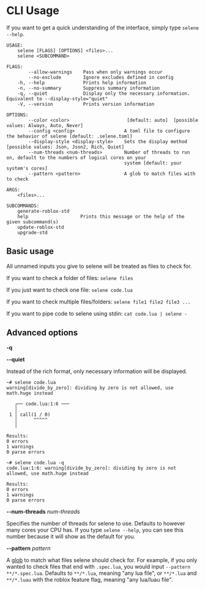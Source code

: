 # CLI Usage
If you want to get a quick understanding of the interface, simply type `selene --help`.

```
USAGE:
    selene [FLAGS] [OPTIONS] <files>...
    selene <SUBCOMMAND>

FLAGS:
        --allow-warnings    Pass when only warnings occur
        --no-exclude        Ignore excludes defined in config
    -h, --help              Prints help information
    -n, --no-summary        Suppress summary information
    -q, --quiet             Display only the necessary information. Equivalent to --display-style="quiet"
    -V, --version           Prints version information

OPTIONS:
        --color <color>                     [default: auto]  [possible values: Always, Auto, Never]
        --config <config>                  A toml file to configure the behavior of selene [default: .selene.toml]
        --display-style <display-style>    Sets the display method [possible values: Json, Json2, Rich, Quiet]
        --num-threads <num-threads>        Number of threads to run on, default to the numbers of logical cores on your
                                           system [default: your system's cores]
        --pattern <pattern>                A glob to match files with to check

ARGS:
    <files>...

SUBCOMMANDS:
    generate-roblox-std
    help                   Prints this message or the help of the given subcommand(s)
    update-roblox-std
    upgrade-std
```

## Basic usage

All unnamed inputs you give to selene will be treated as files to check for.

If you want to check a folder of files: `selene files`

If you just want to check one file: `selene code.lua`

If you want to check multiple files/folders: `selene file1 file2 file3 ...`

If you want to pipe code to selene using stdin: `cat code.lua | selene -`

## Advanced options

**-q**

**--quiet**

Instead of the rich format, only necessary information will be displayed.

```
~# selene code.lua
warning[divide_by_zero]: dividing by zero is not allowed, use math.huge instead

   ┌── code.lua:1:6 ───
   │
 1 │ call(1 / 0)
   │      ^^^^^
   │

Results:
0 errors
1 warnings
0 parse errors

~# selene code.lua -q
code.lua:1:6: warning[divide_by_zero]: dividing by zero is not allowed, use math.huge instead

Results:
0 errors
1 warnings
0 parse errors
```

**--num-threads** *num-threads*

Specifies the number of threads for selene to use. Defaults to however many cores your CPU has. If you type `selene --help`, you can see this number because it will show as the default for you.

**--pattern** *pattern*

A [glob](https://en.wikipedia.org/wiki/Glob_(programming)) to match what files selene should check for. For example, if you only wanted to check files that end with `.spec.lua`, you would input `--pattern **/*.spec.lua`. Defaults to `**/*.lua`, meaning "any lua file", or `**/*.lua` and `**/*.luau` with the roblox feature flag, meaning "any lua/luau file".